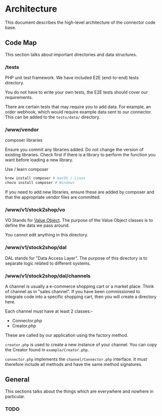 # Architecture

This document describes the high-level architecture of the connector code base.

## Code Map

This section talks about important directories and data structures. 

### /tests

PHP unit test framework.
We have included E2E (end-to-end) tests directory.

You do not have to write your own tests, the E2E tests should cover our requirements.

There are certain tests that may require you to add data.
For example, an order webhook, which would require example data sent to our connector.
This can be added to the `tests/data/` directory.

### /www/vendor

composer libraries

Ensure you commit any libraries added.
Do not change the version of existing libraries.
Check first if there is a library to perform the function
you want before loading a new library.

Use / learn composer

```bash
brew install composer # macOS / Linux
choco install composer # Windows
```

If you need to add new libraries, ensure these are added 
by composer and that the appropriate vendor files are committed.

### /www/v1/stock2shop/vo

VO Stands for [Value Object](https://martinfowler.com/bliki/ValueObject.html).
The purpose of the Value Object classes is to define the data we pass around.

You cannot edit anything in this directory.

### /www/v1/stock2shop/dal

DAL stands for "Data Access Layer".
The purpose of this directory is to separate logic related 
to different systems.

### /www/v1/stock2shop/dal/channels

A channel is usually a e-commerce shopping cart or a market place.
Think of channel as in "sales channel".
If you have been commissioned to integrate code into a specific
shopping cart, then you will create a directory here.

Each channel must have at least 2 classes:-

- Connector.php
- Creator.php

These are called by our application using the factory method.

`creator.php` is used to create a new instance of your channel.
You can copy the Creator found in `example/Creator.php`.

`connector.php` implements the `channel/Connector.php` interface.
It must therefore include all methods and have the same method signatures.

## General

This sections talks about the things which are everywhere and nowhere in particular.

### TODO 